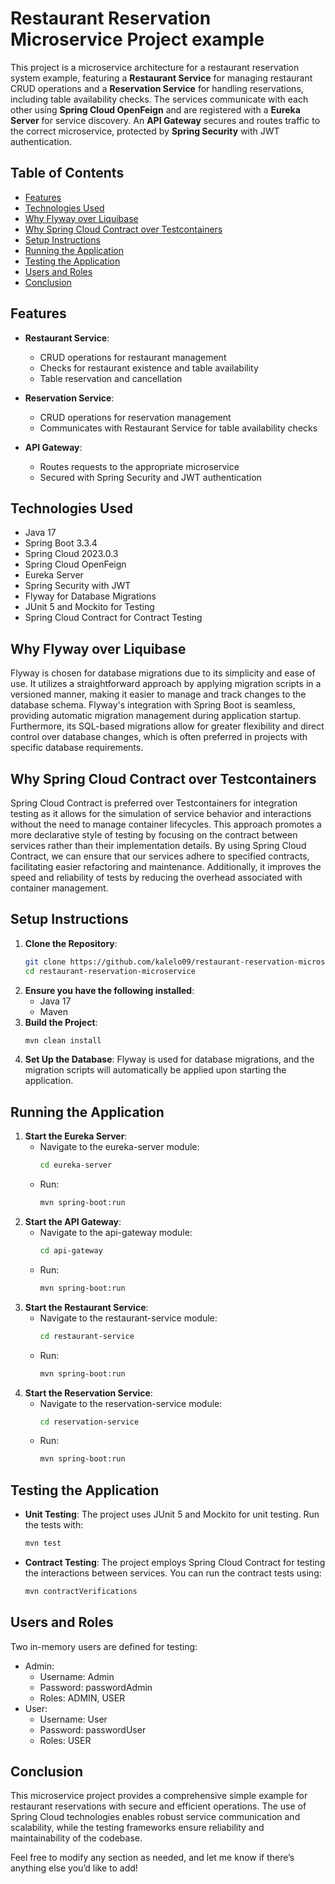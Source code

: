 # Restaurant Reservation Microservice Project example

This project is a microservice architecture for a restaurant reservation system example, featuring a **Restaurant Service** for managing restaurant CRUD operations and a **Reservation Service** for handling reservations, including table availability checks. The services communicate with each other using **Spring Cloud OpenFeign** and are registered with a **Eureka Server** for service discovery. An **API Gateway** secures and routes traffic to the correct microservice, protected by **Spring Security** with JWT authentication.

## Table of Contents

- [Features](#features)
- [Technologies Used](#technologies-used)
- [Why Flyway over Liquibase](#why-flyway-over-liquibase)
- [Why Spring Cloud Contract over Testcontainers](#why-spring-cloud-contract-over-testcontainers)
- [Setup Instructions](#setup-instructions)
- [Running the Application](#running-the-application)
- [Testing the Application](#testing-the-application)
- [Users and Roles](#users-and-roles)
- [Conclusion](#conclusion)

## Features

- **Restaurant Service**: 
  - CRUD operations for restaurant management
  - Checks for restaurant existence and table availability
  - Table reservation and cancellation

- **Reservation Service**: 
  - CRUD operations for reservation management
  - Communicates with Restaurant Service for table availability checks

- **API Gateway**: 
  - Routes requests to the appropriate microservice
  - Secured with Spring Security and JWT authentication

## Technologies Used

- Java 17
- Spring Boot 3.3.4
- Spring Cloud 2023.0.3
- Spring Cloud OpenFeign
- Eureka Server
- Spring Security with JWT
- Flyway for Database Migrations
- JUnit 5 and Mockito for Testing
- Spring Cloud Contract for Contract Testing

## Why Flyway over Liquibase

Flyway is chosen for database migrations due to its simplicity and ease of use. It utilizes a straightforward approach by applying migration scripts in a versioned manner, making it easier to manage and track changes to the database schema. Flyway's integration with Spring Boot is seamless, providing automatic migration management during application startup. Furthermore, its SQL-based migrations allow for greater flexibility and direct control over database changes, which is often preferred in projects with specific database requirements.

## Why Spring Cloud Contract over Testcontainers

Spring Cloud Contract is preferred over Testcontainers for integration testing as it allows for the simulation of service behavior and interactions without the need to manage container lifecycles. This approach promotes a more declarative style of testing by focusing on the contract between services rather than their implementation details. By using Spring Cloud Contract, we can ensure that our services adhere to specified contracts, facilitating easier refactoring and maintenance. Additionally, it improves the speed and reliability of tests by reducing the overhead associated with container management.

## Setup Instructions

1. **Clone the Repository**:
   ```bash
   git clone https://github.com/kalelo09/restaurant-reservation-microservice.git
   cd restaurant-reservation-microservice
2. **Ensure you have the following installed**:
   - Java 17
   - Maven
3. **Build the Project**:
   ```bash
   mvn clean install
4. **Set Up the Database**:
   Flyway is used for database migrations, and the migration scripts will automatically be applied upon starting the application.

## Running the Application

1. **Start the Eureka Server**:
   - Navigate to the eureka-server module:
     ```bash
     cd eureka-server
   - Run:
     ```bash
     mvn spring-boot:run
2. **Start the API Gateway**:
   - Navigate to the api-gateway module:
     ```bash
     cd api-gateway
   - Run:
     ```bash
     mvn spring-boot:run
3. **Start the Restaurant Service**:
   - Navigate to the restaurant-service module:
     ```bash
     cd restaurant-service
   - Run:
     ```bash
     mvn spring-boot:run
4. **Start the Reservation Service**:
   - Navigate to the reservation-service module:
     ```bash
     cd reservation-service
   - Run:
     ```bash
     mvn spring-boot:run

## Testing the Application

  - **Unit Testing**: The project uses JUnit 5 and Mockito for unit testing. Run the tests with:
     ```bash
     mvn test
  - **Contract Testing**: The project employs Spring Cloud Contract for testing the interactions between services. You can run the contract tests using:
     ```bash
     mvn contractVerifications

## Users and Roles

Two in-memory users are defined for testing:
  - Admin:
    - Username: Admin
    - Password: passwordAdmin
    - Roles: ADMIN, USER
  - User:
    - Username: User
    - Password: passwordUser
    - Roles: USER
   
## Conclusion

This microservice project provides a comprehensive simple example for restaurant reservations with secure and efficient operations. The use of Spring Cloud technologies enables robust service communication and scalability, while the testing frameworks ensure reliability and maintainability of the codebase.

Feel free to modify any section as needed, and let me know if there’s anything else you’d like to add!
